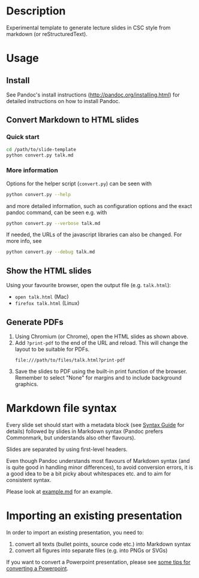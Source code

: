 # Description

Experimental template to generate lecture slides in CSC style from markdown
(or reStructuredText).

# Usage

## Install

See Pandoc's install instructions (http://pandoc.org/installing.html) for
detailed instructions on how to install Pandoc.

## Convert Markdown to HTML slides

### Quick start

```bash
cd /path/to/slide-template
python convert.py talk.md
```

### More information

Options for the helper script (`convert.py`) can be seen with
```bash
python convert.py --help
```

and more detailed information, such as configuration options and the exact
pandoc command, can be seen e.g. with
```bash
python convert.py --verbose talk.md
```

If needed, the URLs of the javascript libraries can also be changed. For more
info, see
```bash
python convert.py --debug talk.md
```

## Show the HTML slides

Using your favourite browser, open the output file (e.g. `talk.html`):

- `open talk.html` (Mac)
- `firefox talk.html` (Linux)

## Generate PDFs

1. Using Chromium (or Chrome), open the HTML slides as shown above.
2. Add `?print-pdf` to the end of the URL and reload. This will change the
   layout to be suitable for PDFs.
   ```
   file:///path/to/files/talk.html?print-pdf
   ```
3. Save the slides to PDF using the built-in print function of the browser.
   Remember to select "None" for margins and to include background graphics.


# Markdown file syntax

Every slide set should start with a metadata block (see [Syntax
Guide](docs/syntax-guide.md) for details) followed by slides in Markdown
syntax (Pandoc prefers Commonmark, but understands also other flavours).

Slides are separated by using first-level headers.

Even though Pandoc understands most flavours of Markdown syntax (and is quite
good in handling minor differences), to avoid conversion errors, it is a good
idea to be a bit picky about whitespaces etc. and to aim for consistent
syntax.

Please look at [example.md](example.md) for an example.


# Importing an existing presentation

In order to import an existing presentation, you need to:
1. convert all texts (bullet points, source code etc.) into Markdown syntax
2. convert all figures into separate files (e.g. into PNGs or SVGs)

If you want to convert a Powerpoint presentation, please see
[some tips for converting a Powerpoint](docs/import-powerpoint.md).

